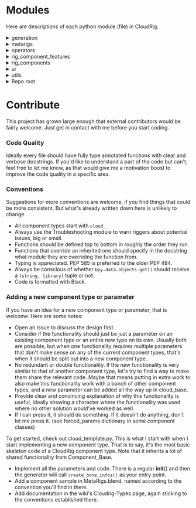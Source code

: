 # Modules
Here are descriptions of each python module (file) in CloudRig.


<details>
<summary> generation </summary>

#### cloud_generator.py
This module holds the generation operator, which is an important code entry point. From there, you can walk through the entire generation process.

#### actions_component.py
The [Actions](Actions) generator feature is implemented here. UI is implemented in ui/actions_ui.py.

#### naming.py
Houses CloudNameManager, which is instantiated by the generator and referenced from all rigs via self.naming, and provides string operators useful in creating and mirroring bone names.

#### test_animation.py
The "Generate Test Action" feature is implemented here. This is drawn in the Generation tab of a metarig, and it works with FK Chain components to save you time in creating an animation where you rotate all the joints to test deformations.

#### troubleshooting.py
All troubleshooting features:
- The drawing, storage and functionality of the Generation Log UI seen on metarigs.
- The CloudLogManager class which is instantiated by the generator as self.logger. Components have wrapper functions to auto-fill some parameters, those being `self.add_log()` and `self.raise_generation_error()`. These functions add entries to the log storage.
- All Quick Fix operators that help quickly troubleshoot various problems.
- Bug and stack trace reporting functions (opening the Issues page on this repo and pre-filling it with useful information)

#### cloudrig.py
This is the file that gets loaded with all generated rigs. This script is not procedurally generated. Instead, a nested dictionary is written to a custom property during generation, called 'ui_data'. This is mostly created in `utils/ui.py/add_ui_data()`, and then used by cloudrig.py to draw all the UI elements.

These UI elements are in the sidebar under the CloudRig panel, and contain settings like custom properties, IK/FK switching, parent switching, snapping and baking.

</details>


<details>
<summary> metarigs </summary>
The `__init__.py` here implements the metarigs and component samples UI lists that appear in the Object->Add->Armature UI. Metarigs and Samples are technically the same thing, and both are loaded from MetaRigs.blend.

</details>


<details>
<summary> operators </summary>
Operators to help with authoring metarigs and speed up workflow.

- better_bone_extrude: Binds to the E key, overwriting Blender's default bone extrude operator. Extruding a bone named "Bone1" will result in a bone named "Bone2" rather than "Bone1.001".
- bone_selection_pie_ops: Operators for the bone selection pie menu, bound to Alt+D in armature pose/edit/weight paint modes.
- bone_selection_pie_ui: UI elements for said pie menu.
- copy_mirror_components: Operators for copying and mirroring metarig component parameters. Found in the CloudRig header menu in the 3D View.
- edit_widget: An operator bound to Ctrl+Alt+E to toggle edit mode on a bone's widget.
- flatten_chain: Flatten a bone chain along a plane, useful for straightening limbs for good IK behaviour. Drawn in the IK Chain component's UI.
- pie_bone_parenting: Pie menu bound to the P key for bone parenting, even in pose mode.
- pie_bone_specials: Pie menu bound to the X key for deletion and symmetry in armature pose/edit modes.
- symmetrize: The improved symmetrize functionality found in the above pie menu.
- toggle_action_constraints: Useful in Action-based rigging workflow, button is drawn in the Action editor header.
- toggle_metarig: Toggle between metarig and generated rig (visibility, object mode, bone collections, bone selection). Default shortcut: Shift+T.

</details>


<details>
<summary> rig_component_features </summary>

#### widgets/__init__.py
Like metarigs, most widgets are appended from a Widgets.blend file. This is used

#### bone_gizmos.py
Bone Gizmos is an experimental/abandoned addon of mine, and this module allows components to interface with this addon.

#### animation.py
Functions used by [cloud_fk_chain](Cloudrig-Types#cloud_fk_chain) and the [Generate Test Animation](Generator-Parameters) feature.

#### bone_set.py
CloudRig's bone organization system that takes care of creating sets of parameters to customize the collection and color assignment of bones. All BoneInfo instances created during generation should be created with my_bone_set.new(), to ensure that every bone can be organized by the rigger.

#### bone.py
Abstraction layer for bones, constraints and drivers, which are used all over CloudRig. These avoid a lot of headaches that come with interacting with real Blender data directly (in exchange for other, smaller headaches!).

Existing bones are loaded into BoneInfo instances in `load_metarig_bone_infos()`, which are then turned back into real bones in `write_edit_data()` and `write_pose_data()`.

#### mechanism.py
Houses the CloudMechanismMixin mix-in class which is inherited by all component types and provides generic utilities to manipulate bones, constraints and drivers.

#### custom_props.py
Implements the shared parameters of all component types relating to storing and displaying custom properties in the rig UI.

#### object.py
Houses CloudObjectUtilitiesMixin which is inherited by all component types and provides generic utilities to control actual Blender objects, such as making things visible, assigning things to collections, transform locks, etc.

#### parent_switching.py
UI for the [Parent Switching shared parameters](CloudRig-Types#shared-parameters). This just means creating certain UI data, drivers and constraints, which cloudrig.py will use for displaying parent switching sliders and operators. Those operators are implemented in cloudrig.py.

#### ui.py
Houses CloudUIMixin which is inherited by all component types and provides utilities for drawing the UI of parameters as well as storing UI data. The `add_ui_data()` function is used to store data in the rig's `ui_data` custom property, which will be later read by cloudrig.py in `draw_rig_settings()` to draw the rig's UI.

</details>


<details>
<summary> rig_components </summary>
All the [component types](CloudRig-Types) in the feature set.
Also has cloud_template which is the base I use when starting a new component type.

All component types inherit from cloud_base.py/Component_Base.
Entry points are of course `__init__()` and `create_bone_infos()`.

</details>


<details>
<summary> ui </summary>
- actions_ui: UI for the Action system.
- cloudrig_dropdown_menu: The "CloudRig" editor header menu in armature pose/edit mode.
- cloudrig_main_panel: The "CloudRig" panel and "Generation" sub-panel in the Properties editor on armatures.
- rig_component_list: The "Component List" sub-panel in the Properties->Armature editor.
- rig_component_subpanels: The parameter sub-panels in the Properties->Bone editor.
- rig_component_ui: The parameter main panel in the Properties->Bone editor.

</details>


<details>
<summary> utils </summary>

- curve.py: Utility functions used by curve-based components, particularly to help with curve symmetry.
- lattice.py: Some utilities used by cloud_lattice, taken from my Lattice Magic addon.
- maths.py: Any pure math, even if it is only used in one place, goes here. That means this module should never import anything from any other part of CloudRig.
- misc.py: Code that hasn't been organized yet. Ideally this module shouldn't exist, since it's not clear what is in it.
- post_gen.py: Code that could be useful to run from post-generation scripts. Not actually used anywhere in the add-on.

</details>

<details>
<summary> Repo root </summary>

#### __init__.py
Where the add-on registers itself into Blender's RNA system. I implement a pattern where each sub-folder's __init__.py should import its contents and put them in a "modules" list. The listed modules will be traversed recursively here, and any registerable classes they might store in a "registry" list will be registered, and their register() and unregister() functions will be called as appropriate.

#### manual.py
Makes sure right clicking on CloudRig properties and then clicking on Open Manual goes to the relevant page on this wiki.

#### versioning.py
Metarig versioning. 

All metarigs store a version number, and this module adds an app handler that runs whenever a new blend file is loaded, to check for metarigs whose version is lower than the current one. If it finds any, it will automatically do its best to upgrade the metarig's [component types and parameters](CloudRig-Types) to the latest correct names and values.

For example, the cloud_copy and cloud_tweak bone types used to be a single component type with an enum to switch between the two behaviours. When that split was implemented, the old enum value is still accessible, and is used to assign the new correct component type accordingly.

</details>

# Contribute
This project has grown large enough that external contributors would be fairly welcome. Just get in contact with me before you start coding.

### Code Quality
Ideally every file should have fully type annotated functions with clear and verbose docstrings. If you'd like to understand a part of the code but can't, feel free to let me know, as that would give me a motivation boost to improve the code quality in a specific area.

### Conventions
Suggestions for more conventions are welcome, if you find things that could be more consistent. But what's already written down here is unlikely to change.

- All component types start with `cloud_`
- Always use the Troubleshooting module to warn riggers about potential issues, big or small.
- Functions should be defined top to bottom in roughly the order they run.
- Functions that override an inherited one should specify in the docstring what module they are overriding the function from.
- Typing is appreciated. PEP 585 is preferred to the older PEP 484.
- Always be conscious of whether `bpy.data.objects.get()` should receive a `(string, library)` tuple or not.
- Code is formatted with Black.

### Adding a new component type or parameter
If you have an idea for a new component type or parameter, that is welcome. Here are some notes:
- Open an Issue to discuss the design first.
- Consider if the functionality should just be just a parameter on an existing component type or an entire new type on its own. Usually both are possible, but when one functionality requires multiple parameters that don't make sense on any of the current component types, that's when it should be split out into a new component type.
- No redundant or double functionality. If the new functionality is very similar to that of another component type, let's try to find a way to make them share the relevant code. Maybe that means putting in extra work to also make this functionality work with a bunch of other component types, and a new parameter can be added all the way up in cloud_base.
- Provide clear and convincing explanation of why this functionality is useful, ideally showing a character where the functionality was used where no other solution would've worked as well.
- If I can press it, it should do something. If it doesn't do anything, don't let me press it. (see forced_params dictionary in some component classes)

To get started, check out cloud_template.py. This is what I start with when I start implementing a new component type. That is to say, it's the most basic skeleton code of a CloudRig component type. Note that it inherits a lot of shared functionality from Component_Base.

- Implement all the parameters and code. There is a regular __init__() and then the generator will call `create_bone_infos()` as your entry point.
- Add a component sample in MetaRigs.blend, named according to the convention you'll find in there.
- Add documentation in the wiki's Cloudrig-Types page, again sticking to the conventions established there.
